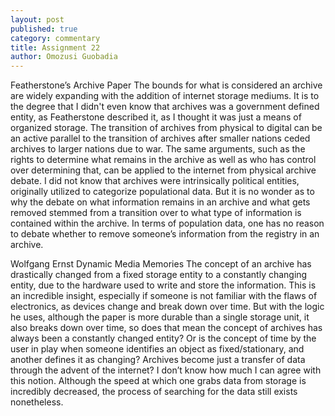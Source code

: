 ```yaml
---
layout: post
published: true
category: commentary
title: Assignment 22
author: Omozusi Guobadia
---
```


Featherstone’s Archive Paper
The bounds for what is considered an archive are widely expanding with the addition of internet storage mediums. It is to the degree that I didn't even know that archives was a government defined entity, as Featherstone described it, as I thought it was just a means of organized storage. 
The transition of archives from physical to digital can be an active parallel to the transition of archives after smaller nations ceded archives to larger nations due to war. The same arguments, such as the rights to determine what remains in the archive as well as who has control over determining that, can be applied to the internet from physical archive debate. 
I did not know that archives were intrinsically political entities, originally utilized to categorize populational data. But it is no wonder as to why the debate on what information remains in an archive and what gets removed stemmed from a transition over to what type of information is contained within the archive. In terms of population data, one has no reason to debate whether to remove someone’s information from the registry in an archive. 

Wolfgang Ernst Dynamic Media Memories
The concept of an archive has drastically changed from a fixed storage entity to a constantly changing entity, due to the hardware used to write and store the information. This is an incredible insight, especially if someone is not familiar with the flaws of electronics, as devices change and break down over time. But with the logic he uses, although the paper is more durable than a single storage unit, it also breaks down over time, so does that mean the concept of archives has always been a constantly changed entity? Or is the concept of time by the user in play when someone identifies an object as fixed/stationary, and another defines it as changing? 
Archives become just a transfer of data through the advent of the internet? I don’t know how much I can agree with this notion. Although the speed at which one grabs data from storage is incredibly decreased, the process of searching for the data still exists nonetheless. 
